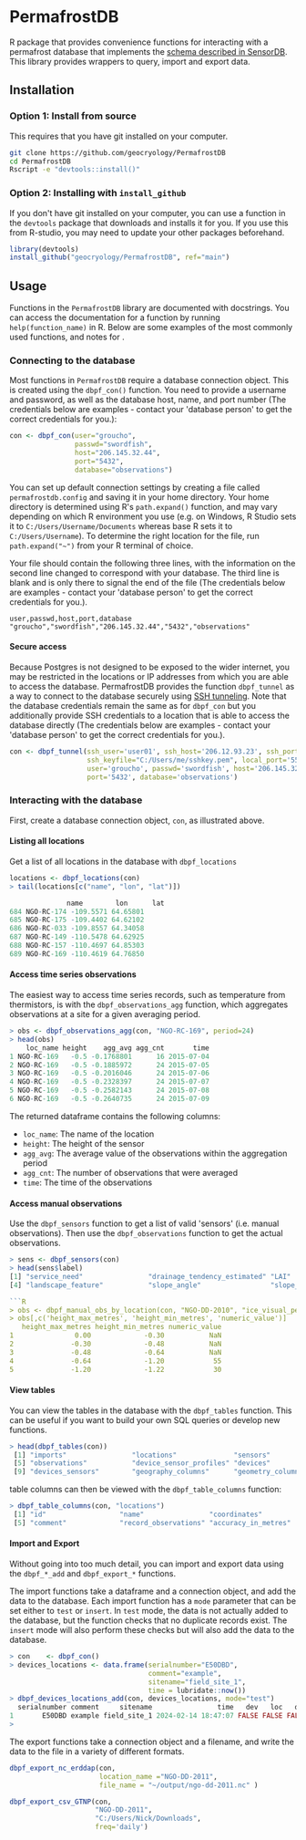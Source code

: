 # PermafrostDB
R package that provides convenience functions for interacting with a permafrost database that implements the [schema described in SensorDB](https://github.com/geocryology/sensorDb#schema). This library provides wrappers to query, import and export data.

## Installation

### Option 1: Install from source
This requires that you have git installed on your computer.

```bash
git clone https://github.com/geocryology/PermafrostDB
cd PermafrostDB
Rscript -e "devtools::install()"
```

### Option 2: Installing with `install_github`
If you don't have git installed on your computer, you can use a function in the `devtools` package that downloads and installs it for you. If you use this from R-studio, you may need to update your other packages beforehand.

```R
library(devtools)
install_github("geocryology/PermafrostDB", ref="main")
```

## Usage
Functions in the `PermafrostDB` library are documented with docstrings. You can access the documentation for a function by running `help(function_name)` in R. Below are some examples of the most commonly used functions, and notes for .

### Connecting to the database
Most functions in `PermafrostDB` require a database connection object. This is created using the `dbpf_con()` function. You need to provide a username and password, as well as the database host, name, and port number (The credentials below are examples - contact your 'database person' to get the correct credentials for you.):

```R
con <- dbpf_con(user="groucho",
                passwd="swordfish",
                host="206.145.32.44",
                port="5432",
                database="observations")
```

You can set up default connection settings by creating a file called `permafrostdb.config` and saving it in your home directory. Your home directory is determined using R's `path.expand()` function, and may vary depending on which R environment you use (e.g. on Windows, R Studio sets it to `C:/Users/Username/Documents` whereas base R sets it to `C:/Users/Username`). To determine the right location for the file, run `path.expand("~")` from your R terminal of choice.

Your file should contain the following three lines, with the information on the second line changed to correspond with your database. The third line is blank and is only there to signal the end of the file (The credentials below are examples - contact your 'database person' to get the correct credentials for you.).

```
user,passwd,host,port,database
"groucho","swordfish","206.145.32.44","5432","observations"

```
#### Secure access
Because Postgres is not designed to be exposed to the wider internet, you may be restricted in the locations or IP addresses from which you are able to access the database. PermafrostDB provides the function `dbpf_tunnel` as a way to connect to the database securely using [SSH tunneling](https://i.stack.imgur.com/a28N8.png). Note that the database credentials remain the same as for `dbpf_con` but you additionally provide SSH credentials to a location that is able to access the database directly (The credentials below are examples - contact your 'database person' to get the correct credentials for you.).

```R
con <- dbpf_tunnel(ssh_user='user01', ssh_host='206.12.93.23', ssh_port='22',
                   ssh_keyfile="C:/Users/me/sshkey.pem", local_port='5555',
                   user='groucho', passwd='swordfish', host='206.145.32.44',
                   port='5432', database='observations')
```

### Interacting with the database
First, create a database connection object, `con`, as illustrated above.

#### Listing all locations
Get a list of all locations in the database with `dbpf_locations`

```R
locations <- dbpf_locations(con)
> tail(locations[c("name", "lon", "lat")])

              name        lon      lat
684 NGO-RC-174 -109.5571 64.65801
685 NGO-RC-175 -109.4402 64.62102
686 NGO-RC-033 -109.8557 64.34058
687 NGO-RC-149 -110.5478 64.62925
688 NGO-RC-157 -110.4697 64.85303
689 NGO-RC-169 -110.4619 64.76850
```
#### Access time series observations
The easiest way to access time series records, such as temperature from thermistors, is with the `dbpf_observations_agg` function, which aggregates observations at a site for a given averaging period.

```R
> obs <- dbpf_observations_agg(con, "NGO-RC-169", period=24)
> head(obs)
    loc_name height    agg_avg agg_cnt       time
1 NGO-RC-169   -0.5 -0.1768801      16 2015-07-04
2 NGO-RC-169   -0.5 -0.1885972      24 2015-07-05
3 NGO-RC-169   -0.5 -0.2016046      24 2015-07-06
4 NGO-RC-169   -0.5 -0.2328397      24 2015-07-07
5 NGO-RC-169   -0.5 -0.2582143      24 2015-07-08
6 NGO-RC-169   -0.5 -0.2640735      24 2015-07-09
```

The returned dataframe contains the following columns:
- `loc_name`: The name of the location
- `height`: The height of the sensor
- `agg_avg`: The average value of the observations within the aggregation period
- `agg_cnt`: The number of observations that were averaged
- `time`: The time of the observations

#### Access manual observations
Use the `dbpf_sensors` function to get a list of valid 'sensors' (i.e. manual observations). Then use the `dbpf_observations` function to get the actual observations.

```R
> sens <- dbpf_sensors(con)
> head(sens$label)
[1] "service_need"                "drainage_tendency_estimated" "LAI"                        
[4] "landscape_feature"           "slope_angle"                 "slope_aspect" 

```R
> obs <- dbpf_manual_obs_by_location(con, "NGO-DD-2010", "ice_visual_perc")
> obs[,c('height_max_metres', 'height_min_metres', 'numeric_value')]
   height_max_metres height_min_metres numeric_value
1               0.00             -0.30           NaN
2              -0.30             -0.48           NaN
3              -0.48             -0.64           NaN
4              -0.64             -1.20            55
5              -1.20             -1.22            30

```
#### View tables 
You can view the tables in the database with the `dbpf_tables` function. This can be useful if you want to build your own SQL queries or develop new functions.

```R
> head(dbpf_tables(con))
 [1] "imports"                "locations"              "sensors"                "logs"                  
 [5] "observations"           "device_sensor_profiles" "devices"               "devices_locations"
 [9] "devices_sensors"        "geography_columns"      "geometry_columns"      

```

table columns can then be viewed with the `dbpf_table_columns` function:

```R
> dbpf_table_columns(con, "locations")
 [1] "id"                  "name"                "coordinates"         "elevation_in_metres"
 [5] "comment"             "record_observations" "accuracy_in_metres" 
```

#### Import and Export
Without going into too much detail, you can import and export data using the `dbpf_*_add` and `dbpf_export_*` functions. 

The import functions take a dataframe and a connection object, and add the data to the database. Each import function has a `mode` parameter that can be set either to `test` or `insert`. In `test` mode, the data is not actually added to the database, but the function checks that no duplicate records exist. The `insert` mode will also perform these checks but will also add the data to the database.


```R
> con    <- dbpf_con()
> devices_locations <- data.frame(serialnumber="E50DBD",
                                  comment="example",
                                  sitename="field_site_1",
                                  time = lubridate::now())
> dbpf_devices_locations_add(con, devices_locations, mode="test")
  serialnumber comment     sitename                time   dev   loc   dup inserted                strtime
1       E50DBD example field_site_1 2024-02-14 18:47:07 FALSE FALSE FALSE    FALSE 2024-02-14 18:47:07+00
> 
```

The export functions take a connection object and a filename, and write the data to the file in a variety of different formats.

```R
dbpf_export_nc_erddap(con, 
                      location_name ="NGO-DD-2011",
                      file_name = "~/output/ngo-dd-2011.nc" )

dbpf_export_csv_GTNP(con, 
                     "NGO-DD-2011",
                     "C:/Users/Nick/Downloads",
                     freq='daily')
```
